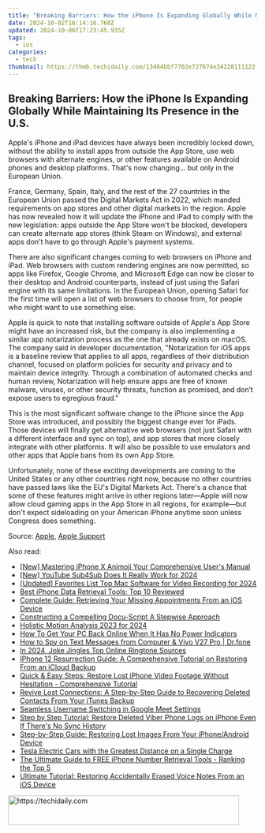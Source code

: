 ```yaml
---
title: "Breaking Barriers: How the iPhone Is Expanding Globally While Maintaining Its Presence in the U.S."
date: 2024-10-02T16:14:16.760Z
updated: 2024-10-06T17:23:45.935Z
tags:
  - ios
categories:
  - tech
thumbnail: https://thmb.techidaily.com/13464bbf7702e727674e34228111122f1f619fb5b014ebf3cf5f5ddd4c2dec0d.jpg
---
```


## Breaking Barriers: How the iPhone Is Expanding Globally While Maintaining Its Presence in the U.S.

Apple's iPhone and iPad devices have always been incredibly locked down, without the ability to install apps from outside the App Store, use web browsers with alternate engines, or other features available on Android phones and desktop platforms. That's now changing... but only in the European Union.

 France, Germany, Spain, Italy, and the rest of the 27 countries in the European Union passed the Digital Markets Act in 2022, which manded requirements on app stores and other digital markets in the region. Apple has now revealed how it will update the iPhone and iPad to comply with the new legislation: apps outside the App Store won't be blocked, developers can create alternate app stores (think Steam on Windows), and external apps don't have to go through Apple's payment systems.

 There are also significant changes coming to web browsers on iPhone and iPad. Web browsers with custom rendering engines are now permitted, so apps like Firefox, Google Chrome, and Microsoft Edge can now be closer to their desktop and Android counterparts, instead of just using the Safari engine with its same limitations. In the European Union, opening Safari for the first time will open a list of web browsers to choose from, for people who might want to use something else.

 Apple is quick to note that installing software outside of Apple's App Store might have an increased risk, but the company is also implementing a similar app notarization process as the one that already exists on macOS. The company said in developer documentation, "Notarization for iOS apps is a baseline review that applies to all apps, regardless of their distribution channel, focused on platform policies for security and privacy and to maintain device integrity. Through a combination of automated checks and human review, Notarization will help ensure apps are free of known malware, viruses, or other security threats, function as promised, and don’t expose users to egregious fraud."

 This is the most significant software change to the iPhone since the App Store was introduced, and possibly the biggest change ever for iPads. Those devices will finally get alternative web browsers (not just Safari with a different interface and sync on top), and app stores that more closely integrate with other platforms. It will also be possible to use emulators and other apps that Apple bans from its own App Store.

 Unfortunately, none of these exciting developments are coming to the United States or any other countries right now, because no other countries have passed laws like the EU's Digital Markets Act. There's a chance that some of these features might arrive in other regions later—Apple will now allow cloud gaming apps in the App Store in all regions, for example—but don't expect sideloading on your American iPhone anytime soon unless Congress does something.

 Source: [Apple](https://www.apple.com/newsroom/2024/01/apple-announces-changes-to-ios-safari-and-the-app-store-in-the-european-union/), [Apple Support](https://developer.apple.com/support/dma-and-apps-in-the-eu/)

<ins class="adsbygoogle"
     style="display:block"
     data-ad-format="autorelaxed"
     data-ad-client="ca-pub-7571918770474297"
     data-ad-slot="1223367746"></ins>

<ins class="adsbygoogle"
     style="display:block"
     data-ad-client="ca-pub-7571918770474297"
     data-ad-slot="8358498916"
     data-ad-format="auto"
     data-full-width-responsive="true"></ins>

<span class="atpl-alsoreadstyle">Also read:</span>
<div><ul>
<li><a href="https://fox-helps.techidaily.com/new-mastering-iphone-x-animoji-your-comprehensive-users-manual/"><u>[New] Mastering iPhone X Animoji Your Comprehensive User's Manual</u></a></li>
<li><a href="https://youtube-sure.techidaily.com/outube-sub4sub-does-it-really-work-for-2024/"><u>[New] YouTube Sub4Sub Does It Really Work for 2024</u></a></li>
<li><a href="https://remote-screen-capture.techidaily.com/updated-favorites-list-top-mac-software-for-video-recording-for-2024/"><u>[Updated] Favorites List Top Mac Software for Video Recording for 2024</u></a></li>
<li><a href="https://os-tips.techidaily.com/best-iphone-data-retrieval-tools-top-10-reviewed/"><u>Best iPhone Data Retrieval Tools: Top 10 Reviewed</u></a></li>
<li><a href="https://os-tips.techidaily.com/complete-guide-retrieving-your-missing-appointments-from-an-ios-device/"><u>Complete Guide: Retrieving Your Missing Appointments From an iOS Device</u></a></li>
<li><a href="https://extra-hints.techidaily.com/constructing-a-compelling-docu-script-a-stepwise-approach/"><u>Constructing a Compelling Docu-Script A Stepwise Approach</u></a></li>
<li><a href="https://some-knowledge.techidaily.com/holistic-motion-analysis-2023-for-2024/"><u>Holistic Motion Analysis 2023 for 2024</u></a></li>
<li><a href="https://tech-recovery.techidaily.com/how-to-get-your-pc-back-online-when-it-has-no-power-indicators/"><u>How To Get Your PC Back Online When It Has No Power Indicators</u></a></li>
<li><a href="https://android-location-track.techidaily.com/how-to-spy-on-text-messages-from-computer-and-vivo-v27-pro-drfone-by-drfone-virtual-android/"><u>How to Spy on Text Messages from Computer & Vivo V27 Pro | Dr.fone</u></a></li>
<li><a href="https://extra-approaches.techidaily.com/in-2024-joke-jingles-top-online-ringtone-sources/"><u>In 2024, Joke Jingles Top Online Ringtone Sources</u></a></li>
<li><a href="https://os-tips.techidaily.com/iphone-12-resurrection-guide-a-comprehensive-tutorial-on-restoring-from-an-icloud-backup/"><u>IPhone 12 Resurrection Guide: A Comprehensive Tutorial on Restoring From an iCloud Backup</u></a></li>
<li><a href="https://os-tips.techidaily.com/quick-and-easy-steps-restore-lost-iphone-video-footage-without-hesitation-comprehensive-tutorial/"><u>Quick & Easy Steps: Restore Lost iPhone Video Footage Without Hesitation - Comprehensive Tutorial</u></a></li>
<li><a href="https://os-tips.techidaily.com/revive-lost-connections-a-step-by-step-guide-to-recovering-deleted-contacts-from-your-itunes-backup/"><u>Revive Lost Connections: A Step-by-Step Guide to Recovering Deleted Contacts From Your iTunes Backup</u></a></li>
<li><a href="https://screen-recording.techidaily.com/seamless-username-switching-in-google-meet-settings/"><u>Seamless Username Switching in Google Meet Settings</u></a></li>
<li><a href="https://os-tips.techidaily.com/step-by-step-tutorial-restore-deleted-viber-phone-logs-on-iphone-even-if-theres-no-sync-history/"><u>Step by Step Tutorial: Restore Deleted Viber Phone Logs on iPhone Even If There's No Sync History</u></a></li>
<li><a href="https://os-tips.techidaily.com/step-by-step-guide-restoring-lost-images-from-your-iphoneandroid-device/"><u>Step-by-Step Guide: Restoring Lost Images From Your iPhone/Android Device</u></a></li>
<li><a href="https://techidaily.com/tesla-electric-cars-with-the-greatest-distance-on-a-single-charge/"><u>Tesla Electric Cars with the Greatest Distance on a Single Charge</u></a></li>
<li><a href="https://os-tips.techidaily.com/the-ultimate-guide-to-free-iphone-number-retrieval-tools-ranking-the-top-5/"><u>The Ultimate Guide to FREE iPhone Number Retrieval Tools - Ranking the Top 5</u></a></li>
<li><a href="https://os-tips.techidaily.com/ultimate-tutorial-restoring-accidentally-erased-voice-notes-from-an-ios-device/"><u>Ultimate Tutorial: Restoring Accidentally Erased Voice Notes From an iOS Device</u></a></li>
</ul></div>

<!-- affiliate ads begin -->
<a href="https://aligracehair.sjv.io/c/5597632/2135360/19272" target="_top" id="2135360">
  <img src="//a.impactradius-go.com/display-ad/19272-2135360" border="0" alt="https://techidaily.com" width="468" height="60"/>
</a>
<img height="0" width="0" src="https://aligracehair.sjv.io/i/5597632/2135360/19272" style="position:absolute;visibility:hidden;" border="0" />
<!-- affiliate ads end -->

